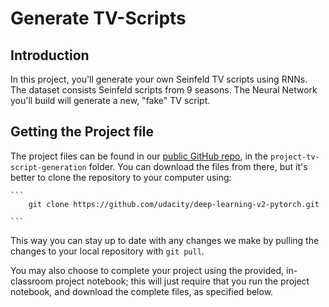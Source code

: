 # Generate TV-Scripts

## Introduction

In this project, you'll generate your own Seinfeld TV scripts using RNNs. The dataset consists Seinfeld scripts from 9 seasons. The Neural Network you'll build will generate a new, "fake" TV script.

## Getting the Project file

The project files can be found in our [public GitHub repo](https://github.com/udacity/deep-learning-v2-pytorch), in the `project-tv-script-generation` folder. You can download the files from there, but it's better to clone the repository to your computer using:
	
	```	
		git clone https://github.com/udacity/deep-learning-v2-pytorch.git
		
	```
	
This way you can stay up to date with any changes we make by pulling the changes to your local repository with `git pull`.

You may also choose to complete your project using the provided, in-classroom project notebook; this will just require that you run the project notebook, and download the complete files, as specified below.


